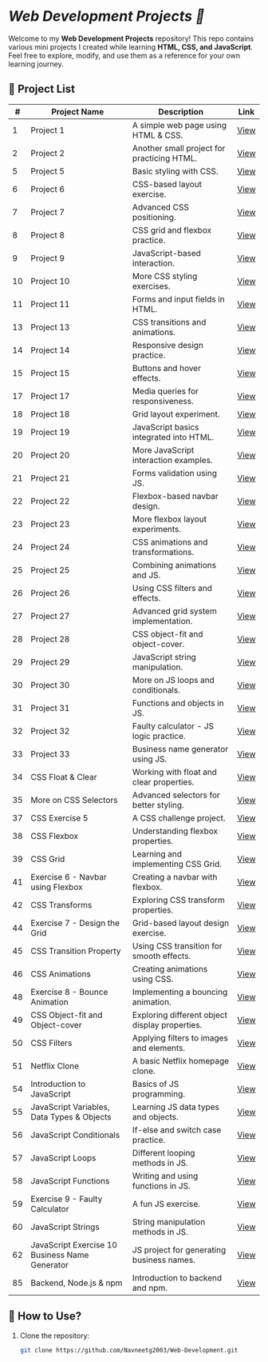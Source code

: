 # ***Web Development Projects 🚀***

Welcome to my **Web Development Projects** repository! This repo contains various mini projects I created while learning **HTML, CSS, and JavaScript**. Feel free to explore, modify, and use them as a reference for your own learning journey.  

## 📂 Project List  

| #  | Project Name | Description | Link |
|----|-------------|-------------|------|
| 1  | Project 1 | A simple web page using HTML & CSS. | [View](./1) |
| 2  | Project 2 | Another small project for practicing HTML. | [View](./2) |
| 5  | Project 5 | Basic styling with CSS. | [View](./5) |
| 6  | Project 6 | CSS-based layout exercise. | [View](./6) |
| 7  | Project 7 | Advanced CSS positioning. | [View](./7) |
| 8  | Project 8 | CSS grid and flexbox practice. | [View](./8) |
| 9  | Project 9 | JavaScript-based interaction. | [View](./9) |
| 10 | Project 10 | More CSS styling exercises. | [View](./10) |
| 11 | Project 11 | Forms and input fields in HTML. | [View](./11) |
| 13 | Project 13 | CSS transitions and animations. | [View](./13) |
| 14 | Project 14 | Responsive design practice. | [View](./14) |
| 15 | Project 15 | Buttons and hover effects. | [View](./15) |
| 17 | Project 17 | Media queries for responsiveness. | [View](./17) |
| 18 | Project 18 | Grid layout experiment. | [View](./18) |
| 19 | Project 19 | JavaScript basics integrated into HTML. | [View](./19) |
| 20 | Project 20 | More JavaScript interaction examples. | [View](./20) |
| 21 | Project 21 | Forms validation using JS. | [View](./21) |
| 22 | Project 22 | Flexbox-based navbar design. | [View](./22) |
| 23 | Project 23 | More flexbox layout experiments. | [View](./23) |
| 24 | Project 24 | CSS animations and transformations. | [View](./24) |
| 25 | Project 25 | Combining animations and JS. | [View](./25) |
| 26 | Project 26 | Using CSS filters and effects. | [View](./26) |
| 27 | Project 27 | Advanced grid system implementation. | [View](./27) |
| 28 | Project 28 | CSS object-fit and object-cover. | [View](./28) |
| 29 | Project 29 | JavaScript string manipulation. | [View](./29) |
| 30 | Project 30 | More on JS loops and conditionals. | [View](./30) |
| 31 | Project 31 | Functions and objects in JS. | [View](./31) |
| 32 | Project 32 | Faulty calculator - JS logic practice. | [View](./32) |
| 33 | Project 33 | Business name generator using JS. | [View](./33) |
| 34 | CSS Float & Clear | Working with float and clear properties. | [View](./34-CSS%20Float%20&%20Clear) |
| 35 | More on CSS Selectors | Advanced selectors for better styling. | [View](./35-More%20on%20CSS%20Selectors) |
| 37 | CSS Exercise 5 | A CSS challenge project. | [View](./37-CSS%20Exercise%205) |
| 38 | CSS Flexbox | Understanding flexbox properties. | [View](./38-CSS%20Flexbox) |
| 39 | CSS Grid | Learning and implementing CSS Grid. | [View](./39-CSS%20Grid) |
| 41 | Exercise 6 - Navbar using Flexbox | Creating a navbar with flexbox. | [View](./41-Exercise%206%20-%20Navbar%20using%20Flexbox) |
| 42 | CSS Transforms | Exploring CSS transform properties. | [View](./42-CSS%20Transforms) |
| 44 | Exercise 7 - Design the Grid | Grid-based layout design exercise. | [View](./44-Exercise%207%20-%20Design%20the%20Grid) |
| 45 | CSS Transition Property | Using CSS transition for smooth effects. | [View](./45-CSS%20Transition%20Property) |
| 46 | CSS Animations | Creating animations using CSS. | [View](./46-CSS%20Animations) |
| 48 | Exercise 8 - Bounce Animation | Implementing a bouncing animation. | [View](./48-Exercise%208%20-%20Bounce%20Animation) |
| 49 | CSS Object-fit and Object-cover | Exploring different object display properties. | [View](./49-CSS%20Object-fit%20and%20Object-cover) |
| 50 | CSS Filters | Applying filters to images and elements. | [View](./50-CSS%20Filters) |
| 51 | Netflix Clone | A basic Netflix homepage clone. | [View](./51-Netflix%20clone) |
| 54 | Introduction to JavaScript | Basics of JS programming. | [View](./54-Introduction%20to%20JavaScript) |
| 55 | JavaScript Variables, Data Types & Objects | Learning JS data types and objects. | [View](./55-JavaScript%20Variables,%20Data%20Types%20&%20Objects) |
| 56 | JavaScript Conditionals | If-else and switch case practice. | [View](./56-JavaScript%20Conditionals) |
| 57 | JavaScript Loops | Different looping methods in JS. | [View](./57-JavaScript%20Loops) |
| 58 | JavaScript Functions | Writing and using functions in JS. | [View](./58-JavaScript%20Functions) |
| 59 | Exercise 9 - Faulty Calculator | A fun JS exercise. | [View](./59-Exercise%209%20-%20Faulty%20Calculator) |
| 60 | JavaScript Strings | String manipulation methods in JS. | [View](./60-JavaScript%20Strings) |
| 62 | JavaScript Exercise 10 Business Name Generator | JS project for generating business names. | [View](./62-JavaScript%20Exercise%2010%20Business%20Name%20Generator) |
| 85 | Backend, Node.js & npm | Introduction to backend and npm. | [View](./85-Backend,%20Node.js%20&%20npm) |

## 📌 How to Use?
1. Clone the repository:  
   ```bash
   git clone https://github.com/Navneetg2003/Web-Development.git
